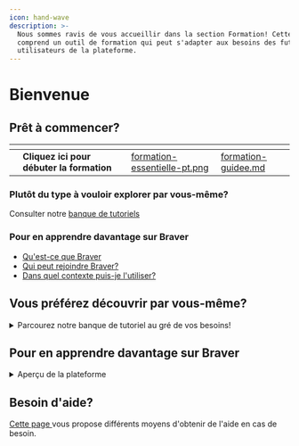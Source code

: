 ```yaml
---
icon: hand-wave
description: >-
  Nous sommes ravis de vous accueillir dans la section Formation! Cette section
  comprend un outil de formation qui peut s'adapter aux besoins des futurs
  utilisateurs de la plateforme.
---
```


# Bienvenue

## Prêt à commencer?

<table data-card-size="large" data-view="cards" data-full-width="false"><thead><tr><th></th><th></th><th></th><th data-hidden data-card-cover data-type="files"></th><th data-hidden data-card-target data-type="content-ref"></th></tr></thead><tbody><tr><td></td><td><strong>Cliquez ici pour débuter la formation</strong></td><td></td><td><a href="../.gitbook/assets/formation-essentielle-pt.png">formation-essentielle-pt.png</a></td><td><a href="formation-guidee.md">formation-guidee.md</a></td></tr></tbody></table>

### Plutôt du type à vouloir explorer par vous-même?

Consulter notre [banque de tutoriels](https://support.braver.net/guides/pour-les-patients-et-proches-aidants/pour-debuter)

### Pour en apprendre davantage sur Braver

* [Qu'est-ce que Braver](https://app.gitbook.com/s/C7asQvRtcnnGS2hUcyO0/introduction/quest-ce-que-braver)
* [Qui peut rejoindre Braver?](https://app.gitbook.com/s/C7asQvRtcnnGS2hUcyO0/introduction/qui-peut-rejoindre-braver)
* [Dans quel contexte puis-je l'utiliser?](https://app.gitbook.com/s/C7asQvRtcnnGS2hUcyO0/introduction/dans-quel-contexte-peut-on-lutiliser)

## Vous préférez découvrir par vous-même?

<details>

<summary>Parcourez notre banque de tutoriel au gré de vos besoins!</summary>

[Débuter ici](https://app.gitbook.com/s/0ai7456Hm287lPHBbGj2/pour-les-patients-et-proches-aidants/pour-debuter "mention")

</details>

## Pour en apprendre davantage sur Braver

<details>

<summary>Aperçu de la plateforme</summary>

[Qu'est-ce que Braver?](https://app.gitbook.com/s/C7asQvRtcnnGS2hUcyO0/introduction/quest-ce-que-braver)

[Qui peut rejoindre Braver?](https://app.gitbook.com/s/C7asQvRtcnnGS2hUcyO0/introduction/qui-peut-rejoindre-braver)

[Dans quel contexte peut-on l'utiliser?](https://app.gitbook.com/s/C7asQvRtcnnGS2hUcyO0/introduction/dans-quel-contexte-peut-on-lutiliser)

</details>

## Besoin d'aide?

[Cette page ](https://support.braver.net/besoin-daide)vous propose différents moyens d'obtenir de l'aide en cas de besoin.
